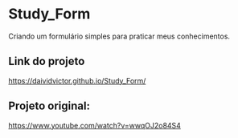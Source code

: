 # Study_Form
Criando um formulário simples para praticar meus conhecimentos.

## Link do projeto
https://daividvictor.github.io/Study_Form/

## Projeto original:
https://www.youtube.com/watch?v=wwqOJ2o84S4
